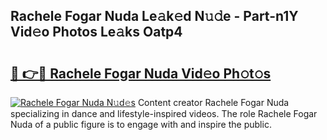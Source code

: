 ## Rachele Fogar Nuda Le𝚊k𝚎d N𝚞𝚍e - Part-n1Y Vid𝚎o Photos Le𝚊ks Oatp4

# <h2><a href="http://fbf1xrx.evod.top/?m=Rachele+Fogar+Nuda">🔗 👉🔴 Rachele Fogar Nuda Vid𝚎o Ph𝚘t𝚘s</a></h2>

[![Rachele Fogar Nuda N𝚞d𝚎s](https://i.imgur.com/8V9OHl7.gif)](http://fbf1xrx.evod.top/?m=Rachele+Fogar+Nuda)
Content creator Rachele Fogar Nuda specializing in dance and lifestyle-inspired videos. The role Rachele Fogar Nuda of a public figure is to engage with and inspire the public. 
